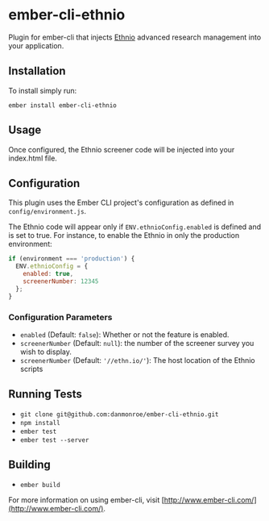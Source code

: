# ember-cli-ethnio

Plugin for ember-cli that injects [Ethnio](https://ethn.io) advanced research management into your application.

## Installation

To install simply run:

```
ember install ember-cli-ethnio
```

## Usage

Once configured, the Ethnio screener code will be injected into your index.html file.

## Configuration

This plugin uses the Ember CLI project's configuration as defined in `config/environment.js`.

The Ethnio code will appear only if `ENV.ethnioConfig.enabled` is defined and is set to true. For instance, to enable the Ethnio in only the production environment:

```javascript
if (environment === 'production') {
  ENV.ethnioConfig = {
    enabled: true,
    screenerNumber: 12345
  };
}
```

### Configuration Parameters

* `enabled` (Default: `false`): Whether or not the feature is enabled.
* `screenerNumber` (Default: `null`): the number of the screener survey you wish to display.
* `screenerNumber` (Default: `'//ethn.io/'`): The host location of the Ethnio scripts

## Running Tests

* `git clone git@github.com:danmonroe/ember-cli-ethnio.git`
* `npm install`
* `ember test`
* `ember test --server`

## Building

* `ember build`

For more information on using ember-cli, visit [http://www.ember-cli.com/](http://www.ember-cli.com/).
